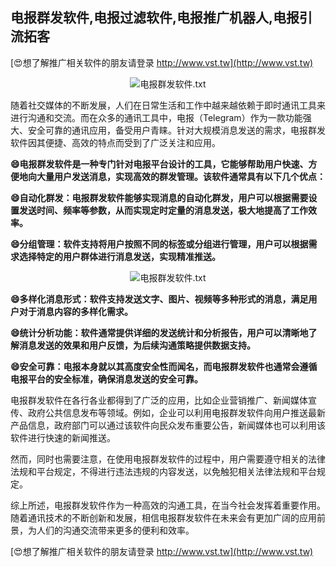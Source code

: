 ## **电报群发软件,电报过滤软件,电报推广机器人,电报引流拓客**

[😍想了解推广相关软件的朋友请登录 http://www.vst.tw](http://www.vst.tw)

 <center><img src="https://vst.tw/MP4/tuiguang/png/4.png" alt="电报群发软件.txt"></center>

随着社交媒体的不断发展，人们在日常生活和工作中越来越依赖于即时通讯工具来进行沟通和交流。而在众多的通讯工具中，电报（Telegram）作为一款功能强大、安全可靠的通讯应用，备受用户青睐。针对大规模消息发送的需求，电报群发软件因其便捷、高效的特点而受到了广泛关注和应用。

**😄电报群发软件是一种专门针对电报平台设计的工具，它能够帮助用户快速、方便地向大量用户发送消息，实现高效的群发管理。该软件通常具有以下几个优点：**

**😄自动化群发：电报群发软件能够实现消息的自动化群发，用户可以根据需要设置发送时间、频率等参数，从而实现定时定量的消息发送，极大地提高了工作效率。**

**😄分组管理：软件支持将用户按照不同的标签或分组进行管理，用户可以根据需求选择特定的用户群体进行消息发送，实现精准推送。**

 <center><img src="https://vst.tw/MP4/tuiguang/png/2.png" alt="电报群发软件.txt"></center>

**😄多样化消息形式：软件支持发送文字、图片、视频等多种形式的消息，满足用户对于消息内容的多样化需求。**

**😄统计分析功能：软件通常提供详细的发送统计和分析报告，用户可以清晰地了解消息发送的效果和用户反馈，为后续沟通策略提供数据支持。**

**😄安全可靠：电报本身就以其高度安全性而闻名，而电报群发软件也通常会遵循电报平台的安全标准，确保消息发送的安全可靠。**

电报群发软件在各行各业都得到了广泛的应用，比如企业营销推广、新闻媒体宣传、政府公共信息发布等领域。例如，企业可以利用电报群发软件向用户推送最新产品信息，政府部门可以通过该软件向民众发布重要公告，新闻媒体也可以利用该软件进行快速的新闻推送。

然而，同时也需要注意，在使用电报群发软件的过程中，用户需要遵守相关的法律法规和平台规定，不得进行违法违规的内容发送，以免触犯相关法律法规和平台规定。

综上所述，电报群发软件作为一种高效的沟通工具，在当今社会发挥着重要作用。随着通讯技术的不断创新和发展，相信电报群发软件在未来会有更加广阔的应用前景，为人们的沟通交流带来更多的便利和效率。

[😍想了解推广相关软件的朋友请登录 http://www.vst.tw](http://www.vst.tw)



